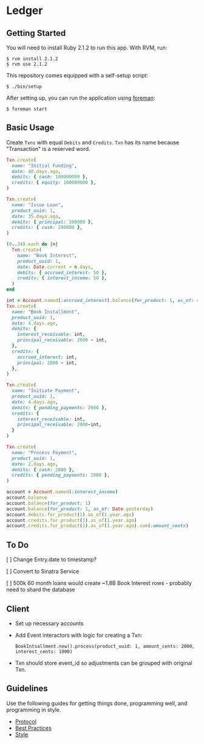Ledger
======

Getting Started
---------------

You will need to install Ruby 2.1.2 to run this app. With RVM, run:

    $ rvm install 2.1.2
    $ rvm use 2.1.2

This repository comes equipped with a self-setup script:

    $ ./bin/setup

After setting up, you can run the application using [foreman]:

    $ foreman start

[foreman]: http://ddollar.github.io/foreman/

Basic Usage
-----------

Create `Txns` with equal `Debits` and `Credits`. `Txn` has its name because "Transaction" is a reserved word.

```ruby
Txn.create(
  name: "Initial Funding",
  date: 40.days.ago,
  debits: { cash: 100000000 },
  credits: { equity: 100000000 },
)

Txn.create(
  name: "Issue Loan",
  product_uuid: 1,
  date: 35.days.ago,
  debits: { principal: 200000 },
  credits: { cash: 200000 },
)

(0..34).each do |n|
  Txn.create(
    name: "Book Interest",
    product_uuid: 1,
    date: Date.current - n.days,
    debits: { accrued_interest: 50 },
    credits: { interest_income: 50 },
  )
end

int = Account.named(:accrued_interest).balance(for_product: 1, as_of: 4.days.ago)
Txn.create(
  name: "Book Installment",
  product_uuid: 1,
  date: 4.days.ago,
  debits: {
    interest_receivable: int,
    principal_receivable: 2000 - int,
  },
  credits: {
    accrued_interest: int,
    principal: 2000 - int,
  },
)

Txn.create(
  name: "Initiate Payment",
  product_uuid: 1,
  date: 4.days.ago,
  debits: { pending_payments: 2000 },
  credits: {
    interest_receivable: int,
    principal_receivable: 2000-int,
  }
)

Txn.create(
  name: "Process Payment",
  product_uuid: 1,
  date: 2.days.ago,
  debits: { cash: 2000 },
  credits: { pending_payments: 2000 },
)

account = Account.named(:interest_income)
account.balance
account.balance(for_product: 1)
account.balance(for_product: 1, as_of: Date.yesterday)
account.debits.for_product(1).as_of(1.year.ago)
account.credits.for_product(1).as_of(1.year.ago)
account.credits.for_product(1).as_of(1.year.ago).sum(:amount_cents)
```

To Do
-----

[ ] Change Entry.date to timestamp?

[ ] Convert to Sinatra Service

[ ] 500k 60 month loans would create ~1.8B Book Interest rows - probably need to shard the database

Client
------

* Set up necessary accounts
* Add Event interactors with logic for creating a Txn:

  `BookIntsallment.new().process(product_uuid: 1, amount_cents: 2000, interest_cents: 1000)`

* Txn should store event_id so adjustments can be grouped with original Txn.

Guidelines
----------

Use the following guides for getting things done, programming well, and
programming in style.

* [Protocol](http://github.com/thoughtbot/guides/blob/master/protocol)
* [Best Practices](http://github.com/thoughtbot/guides/blob/master/best-practices)
* [Style](http://github.com/thoughtbot/guides/blob/master/style)
